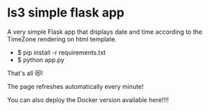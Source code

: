 # ls3 simple flask app

A very simple Flask app that displays date and time according to the TimeZone rendering on html template.

- $ pip install -r requirements.txt
- $ python app.py

That's all 😻!

The page refreshes automatically every minute!

You can also deploy the Docker version available here!!!!


